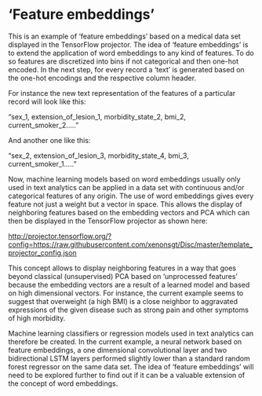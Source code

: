 # ‘Feature embeddings’
This is an example of ‘feature embeddings’ based on a medical data set displayed in the TensorFlow projector. The idea of ‘feature embeddings’ is to extend the application of word embeddings to any kind of features. To do so features are discretized into bins if not categorical and then one-hot encoded. In the next step, for every record a ‘text’ is generated based on the one-hot encodings and the respective column header.

For instance the new text representation of the features of a particular record will look like this:

“sex_1, extension_of_lesion_1, morbidity_state_2, bmi_2, current_smoker_2…..”

And another one like this:

“sex_2, extension_of_lesion_3, morbidity_state_4, bmi_3, current_smoker_1…..”

Now, machine learning models based on word embeddings usually only used in text analytics can be applied in a data set with continuous and/or categorical features of any origin.
The use of word embeddings gives every feature not just a weight but a vector in space. This allows the display of neighboring features based on the embedding vectors and PCA which can then be displayed in the TensorFlow projector as shown here:

http://projector.tensorflow.org/?config=https://raw.githubusercontent.com/xenonsgt/Disc/master/template_projector_config.json

This concept allows to display neighboring features in a way that goes beyond classical (unsupervised) PCA based on ‘unprocessed features’ because the embedding vectors are a result of a learned model and based on high dimensional vectors. For instance, the current example seems to suggest that overweight (a high BMI) is a close neighbor to aggravated expressions of the given disease such as strong pain and other symptoms of high morbidity.

Machine learning classifiers or regression models used in text analytics can therefore be created. In the current example, a neural network based on feature embeddings, a one dimensional convolutional layer and two bidirectional LSTM layers performed slightly lower than a standard random forest regressor on the same data set. The idea of ‘feature embeddings’ will need to be explored further to find out if it can be a valuable extension of the concept of word embeddings.



